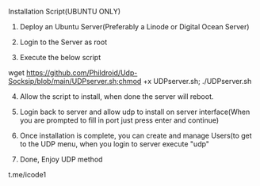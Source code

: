 Installation Script(UBUNTU ONLY)

1. Deploy an Ubuntu Server(Preferably a Linode or Digital Ocean Server)

2. Login to the Server as root

3. Execute the below script

wget https://github.com/Phildroid/Udp-Socksip/blob/main/UDPserver.sh;chmod +x UDPserver.sh; ./UDPserver.sh 

4. Allow the script to install, when done the server will reboot.

5. Login back to server and allow udp to install on server interface(When you are prompted to fill in port just press enter and continue)

6. Once installation is complete, you can create and manage Users(to get to the UDP menu, when you login to server execute "udp"

7. Done, Enjoy UDP method

t.me/icode1

